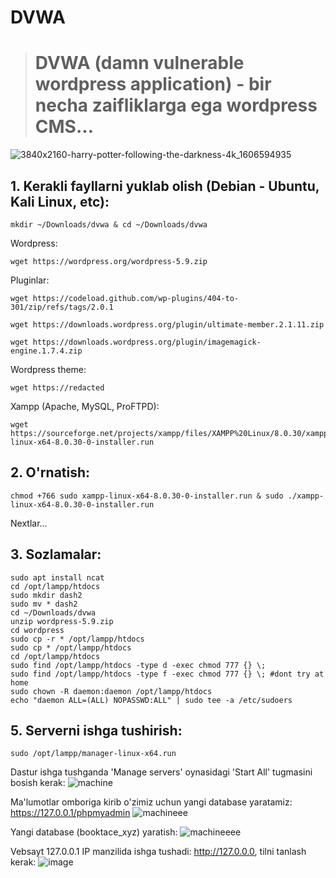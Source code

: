 # DVWA
> # DVWA (damn vulnerable wordpress application) - bir necha zaifliklarga ega wordpress CMS...
![3840x2160-harry-potter-following-the-darkness-4k_1606594935](https://github.com/turan-sec/dvwa/assets/160316490/c64c80fe-1a38-4e79-a94b-9d2207a54501)

## 1. Kerakli fayllarni yuklab olish (Debian - Ubuntu, Kali Linux, etc):
```
mkdir ~/Downloads/dvwa & cd ~/Downloads/dvwa
```
Wordpress:
```
wget https://wordpress.org/wordpress-5.9.zip
```
Pluginlar:
```
wget https://codeload.github.com/wp-plugins/404-to-301/zip/refs/tags/2.0.1
```
```
wget https://downloads.wordpress.org/plugin/ultimate-member.2.1.11.zip
```
```
wget https://downloads.wordpress.org/plugin/imagemagick-engine.1.7.4.zip
```
Wordpress theme:
```
wget https://redacted
```
Xampp (Apache, MySQL, ProFTPD):
```
wget https://sourceforge.net/projects/xampp/files/XAMPP%20Linux/8.0.30/xampp-linux-x64-8.0.30-0-installer.run
```
## 2. O'rnatish:
```
chmod +766 sudo xampp-linux-x64-8.0.30-0-installer.run & sudo ./xampp-linux-x64-8.0.30-0-installer.run
```
Nextlar...
## 3. Sozlamalar:
```
sudo apt install ncat
cd /opt/lampp/htdocs
sudo mkdir dash2
sudo mv * dash2
cd ~/Downloads/dvwa
unzip wordpress-5.9.zip
cd wordpress
sudo cp -r * /opt/lampp/htdocs
sudo cp * /opt/lampp/htdocs
cd /opt/lampp/htdocs
sudo find /opt/lampp/htdocs -type d -exec chmod 777 {} \;
sudo find /opt/lampp/htdocs -type f -exec chmod 777 {} \; #dont try at home
sudo chown -R daemon:daemon /opt/lampp/htdocs
echo "daemon ALL=(ALL) NOPASSWD:ALL" | sudo tee -a /etc/sudoers
```
## 5. Serverni ishga tushirish: 
```
sudo /opt/lampp/manager-linux-x64.run 
```
Dastur ishga tushganda 'Manage servers' oynasidagi 'Start All' tugmasini bosish kerak:
![machine](https://github.com/turan-sec/dvwa/assets/160316490/a169dc54-b986-4ffb-80d6-94be61e142c6)

Ma'lumotlar omboriga kirib o'zimiz uchun yangi database yaratamiz: https://127.0.0.1/phpmyadmin
![machineee](https://github.com/turan-sec/dvwa/assets/160316490/49772d52-17a6-41f7-9770-8a73a51502b9)

Yangi database (booktace_xyz) yaratish:
![machineeee](https://github.com/turan-sec/dvwa/assets/160316490/d21c1cb0-896c-47e4-81ba-fe59d3314772)

Vebsayt 127.0.0.1 IP manzilida ishga tushadi: http://127.0.0.0, tilni tanlash kerak:
![image](https://github.com/turan-sec/dvwa/assets/160316490/a637c169-5eae-48c1-8ad0-f9cac4136b15)



